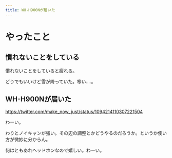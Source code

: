 ```yaml
---
title: WH-H900Nが届いた
---
```


# やったこと

## 慣れないことをしている

慣れないことをしていると疲れる。

どうでもいいけど雪が降っていた。寒い‥‥。

## WH-H900Nが届いた

https://twitter.com/make_now_just/status/1094214110307221504

わーい。

わりとノイキャンが強い。その辺の調整とかどうやるのだろうか。というか使い方が微妙に分からん。

何はともあれヘッドホンなので嬉しい。わーい。
